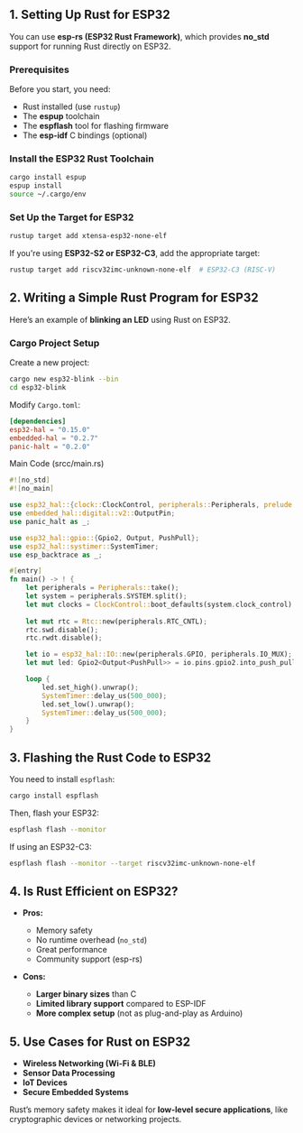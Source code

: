 ## **1. Setting Up Rust for ESP32**

You can use **esp-rs (ESP32 Rust Framework)**, which provides **no_std** support for running Rust directly on ESP32.

### **Prerequisites**

Before you start, you need:

- Rust installed (use `rustup`)
- The **espup** toolchain
- The **espflash** tool for flashing firmware
- The **esp-idf** C bindings (optional)

### **Install the ESP32 Rust Toolchain**

```bash
cargo install espup
espup install
source ~/.cargo/env

```

### **Set Up the Target for ESP32**

```bash
rustup target add xtensa-esp32-none-elf
```
If you're using **ESP32-S2 or ESP32-C3**, add the appropriate target:

```bash
rustup target add riscv32imc-unknown-none-elf  # ESP32-C3 (RISC-V)
```

## **2. Writing a Simple Rust Program for ESP32**

Here’s an example of **blinking an LED** using Rust on ESP32.

### **Cargo Project Setup**

Create a new project:

```bash
cargo new esp32-blink --bin
cd esp32-blink

```

Modify `Cargo.toml`:
```toml
[dependencies]
esp32-hal = "0.15.0" 
embedded-hal = "0.2.7" 
panic-halt = "0.2.0"
```

Main Code (srcc/main.rs)
```rust
#![no_std]
#![no_main]

use esp32_hal::{clock::ClockControl, peripherals::Peripherals, prelude::*, timer::TimerGroup, Rtc};
use embedded_hal::digital::v2::OutputPin;
use panic_halt as _;

use esp32_hal::gpio::{Gpio2, Output, PushPull};
use esp32_hal::systimer::SystemTimer;
use esp_backtrace as _;

#[entry]
fn main() -> ! {
    let peripherals = Peripherals::take();
    let system = peripherals.SYSTEM.split();
    let mut clocks = ClockControl::boot_defaults(system.clock_control).freeze();
    
    let mut rtc = Rtc::new(peripherals.RTC_CNTL);
    rtc.swd.disable();
    rtc.rwdt.disable();

    let io = esp32_hal::IO::new(peripherals.GPIO, peripherals.IO_MUX);
    let mut led: Gpio2<Output<PushPull>> = io.pins.gpio2.into_push_pull_output();

    loop {
        led.set_high().unwrap();
        SystemTimer::delay_us(500_000);
        led.set_low().unwrap();
        SystemTimer::delay_us(500_000);
    }
}

```

## **3. Flashing the Rust Code to ESP32**

You need to install `espflash`:

```bash
cargo install espflash

```
Then, flash your ESP32:

```bash
espflash flash --monitor
```
If using an ESP32-C3:
```bash
espflash flash --monitor --target riscv32imc-unknown-none-elf

```


## **4. Is Rust Efficient on ESP32?**

- **Pros:**
    
    - Memory safety
    - No runtime overhead (`no_std`)
    - Great performance
    - Community support (esp-rs)
- **Cons:**
    
    - **Larger binary sizes** than C
    - **Limited library support** compared to ESP-IDF
    - **More complex setup** (not as plug-and-play as Arduino)

## **5. Use Cases for Rust on ESP32**

- **Wireless Networking (Wi-Fi & BLE)**
- **Sensor Data Processing**
- **IoT Devices**
- **Secure Embedded Systems**

Rust’s memory safety makes it ideal for **low-level secure applications**, like cryptographic devices or networking projects.